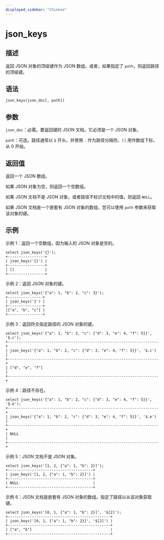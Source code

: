 ```yaml
---
displayed_sidebar: "Chinese"
---
```


# json_keys

## 描述

返回 JSON 对象的顶级键作为 JSON 数组，或者，如果指定了 `path`，则返回路径的顶级键。

## 语法

```Haskell
json_keys(json_doc[, path])
```

## 参数

`json_doc`：必需。要返回键的 JSON 文档。它必须是一个 JSON 对象。

`path`：可选。路径通常以 `$` 开头，并使用 `.` 作为路径分隔符。`[]` 用作数组下标，从 0 开始。

## 返回值

返回一个 JSON 数组。

如果 JSON 对象为空，则返回一个空数组。

如果 JSON 文档不是 JSON 对象，或者路径不标识文档中的值，则返回 `NULL`。

如果 JSON 文档是一个嵌套有 JSON 对象的数组，您可以使用 `path` 参数来获取该对象的键。

## 示例

示例 1：返回一个空数组，因为输入的 JSON 对象是空的。

```Plain
select json_keys('{}');
+-----------------+
| json_keys('{}') |
+-----------------+
| []              |
+-----------------+
```

示例 2：返回 JSON 对象的键。

```Plain
select json_keys('{"a": 1, "b": 2, "c": 3}');
+----------------+
| json_keys('1') |
+----------------+
|["a", "b", "c"] |
+----------------+
```

示例 3：返回符合指定路径的 JSON 对象的键。

```Plain
select json_keys('{"a": 1, "b": 2, "c": {"d": 3, "e": 4, "f": 5}}', '$.c');
+---------------------------------------------------------------------+
| json_keys('{"a": 1, "b": 2, "c": {"d": 3, "e": 4, "f": 5}}', '$.c') |
+---------------------------------------------------------------------+
| ["d", "e", "f"]                                                     |
+---------------------------------------------------------------------+
```

示例 4：路径不存在。

```Plain
select json_keys('{"a": 1, "b": 2, "c": {"d": 3, "e": 4, "f": 5}}', '$.e');
+---------------------------------------------------------------------+
| json_keys('{"a": 1, "b": 2, "c": {"d": 3, "e": 4, "f": 5}}', '$.e') |
+---------------------------------------------------------------------+
| NULL                                                                |
+---------------------------------------------------------------------+
```

示例 5：JSON 文档不是 JSON 对象。

```Plain
select json_keys('[1, 2, {"a": 1, "b": 2}]');
+---------------------------------------+
| json_keys('[1, 2, {"a": 1, "b": 2}]') |
+---------------------------------------+
| NULL                                  |
+---------------------------------------+
```

示例 6：JSON 文档是嵌套有 JSON 对象的数组。指定了路径以从该对象获取键。

```Plain
select json_keys('[0, 1, {"a": 1, "b": 2}]', '$[2]');
+-----------------------------------------------+
| json_keys('[0, 1, {"a": 1, "b": 2}]', '$[2]') |
+-----------------------------------------------+
| ["a", "b"]                                    |
+-----------------------------------------------+
```